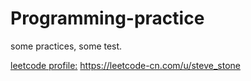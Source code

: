 # Programming-practice
some practices, some test.


[leetcode profile:](https://leetcode-cn.com/u/steve_stone)
https://leetcode-cn.com/u/steve_stone
